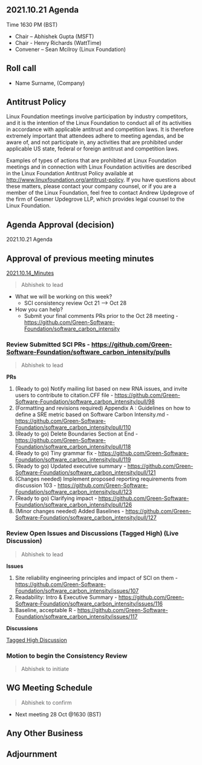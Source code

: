 ## 2021.10.21 Agenda
Time 1630 PM (BST)

- Chair – Abhishek Gupta (MSFT)
- Chair - Henry Richards (WattTime)
- Convener – Sean Mcilroy (Linux Foundation)

## Roll call
* Name Surname, (Company)  
  
## Antitrust Policy
Linux Foundation meetings involve participation by industry competitors, and it is the intention of the Linux Foundation to conduct 
all of its activities in accordance with applicable antitrust and competition laws. 
It is therefore extremely important that attendees adhere to meeting agendas, and be aware of, and not participate in, any activities 
that are prohibited under applicable US state, federal or foreign antitrust and competition laws.

Examples of types of actions that are prohibited at Linux Foundation meetings and in connection with Linux Foundation activities are 
described in the Linux Foundation Antitrust Policy available at http://www.linuxfoundation.org/antitrust-policy. 
If you have questions about these matters, please contact your company counsel, or if you are a member of the Linux Foundation, 
feel free to contact Andrew Updegrove of the firm of Gesmer Updegrove LLP, which provides legal counsel to the Linux Foundation.
  
## Agenda Approval (decision) 
2021.10.21 Agenda
  
## Approval of previous meeting minutes
[2021.10.14_Minutes](https://github.com/Green-Software-Foundation/standards_wg/blob/seanmcilroy29-patch-1/Agenda_Minutes/2021.10.14_Minutes_draft.md)

> Abhishek to lead

- What we will be working on this week?
  - SCI consistency review Oct 21 --> Oct 28
- How you can help?
  - Submit your final comments PRs prior to the Oct 28 meeting - https://github.com/Green-Software-Foundation/software_carbon_intensity

### Review Submitted SCI PRs - https://github.com/Green-Software-Foundation/software_carbon_intensity/pulls
> Abhishek to lead

**PRs** 

1. (Ready to go) Notify mailing list based on new RNA issues, and invite users to contribute to citation.CFF file - https://github.com/Green-Software-Foundation/software_carbon_intensity/pull/98
2. (Formatting and revisions required) Appendix A : Guidelines on how to define a SRE metric based on Software Carbon Intensity.md - https://github.com/Green-Software-Foundation/software_carbon_intensity/pull/110
3. (Ready to go) Delete Boundaries Section at End - https://github.com/Green-Software-Foundation/software_carbon_intensity/pull/118
4. (Ready to go) Tiny grammar fix - https://github.com/Green-Software-Foundation/software_carbon_intensity/pull/119
5. (Ready to go) Updated executive summary - https://github.com/Green-Software-Foundation/software_carbon_intensity/pull/121
6. (Changes needed) Implement proposed reporting requirements from discussion 103 - https://github.com/Green-Software-Foundation/software_carbon_intensity/pull/123
7. (Ready to go) Clarifying impact - https://github.com/Green-Software-Foundation/software_carbon_intensity/pull/126
8. (Minor changes needed) Added Baselines - https://github.com/Green-Software-Foundation/software_carbon_intensity/pull/127

### Review Open Issues and Discussions (Tagged High) (Live Discussion)
> Abhishek to lead

**Issues**

1. Site reliability engineering principles and impact of SCI on them - https://github.com/Green-Software-Foundation/software_carbon_intensity/issues/107
2. Readability: Intro & Executive Summary - https://github.com/Green-Software-Foundation/software_carbon_intensity/issues/116
3. Baseline, acceptable R - https://github.com/Green-Software-Foundation/software_carbon_intensity/issues/117

**Discussions**

[Tagged High Discussion](https://github.com/Green-Software-Foundation/software_carbon_intensity/discussions?discussions_q=label%3Ahigh)

### Motion to begin the Consistency Review 
> Abhishek to initiate

## WG Meeting Schedule
> Abhishek to confirm

- Next meeting 28 Oct @1630 (BST) 

## Any Other Business

## Adjournment
